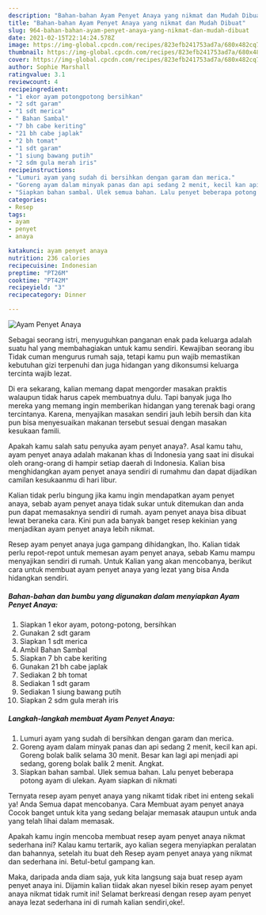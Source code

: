 ```yaml
---
description: "Bahan-bahan Ayam Penyet Anaya yang nikmat dan Mudah Dibuat"
title: "Bahan-bahan Ayam Penyet Anaya yang nikmat dan Mudah Dibuat"
slug: 964-bahan-bahan-ayam-penyet-anaya-yang-nikmat-dan-mudah-dibuat
date: 2021-02-15T22:14:24.578Z
image: https://img-global.cpcdn.com/recipes/823efb241753ad7a/680x482cq70/ayam-penyet-anaya-foto-resep-utama.jpg
thumbnail: https://img-global.cpcdn.com/recipes/823efb241753ad7a/680x482cq70/ayam-penyet-anaya-foto-resep-utama.jpg
cover: https://img-global.cpcdn.com/recipes/823efb241753ad7a/680x482cq70/ayam-penyet-anaya-foto-resep-utama.jpg
author: Sophie Marshall
ratingvalue: 3.1
reviewcount: 4
recipeingredient:
- "1 ekor ayam potongpotong bersihkan"
- "2 sdt garam"
- "1 sdt merica"
- " Bahan Sambal"
- "7 bh cabe keriting"
- "21 bh cabe japlak"
- "2 bh tomat"
- "1 sdt garam"
- "1 siung bawang putih"
- "2 sdm gula merah iris"
recipeinstructions:
- "Lumuri ayam yang sudah di bersihkan dengan garam dan merica."
- "Goreng ayam dalam minyak panas dan api sedang 2 menit, kecil kan api. Goreng bolak balik selama 30 menit. Besar kan lagi api menjadi api sedang, goreng bolak balik 2 menit. Angkat."
- "Siapkan bahan sambal. Ulek semua bahan. Lalu penyet beberapa potong ayam di ulekan. Ayam siapkan di nikmati"
categories:
- Resep
tags:
- ayam
- penyet
- anaya

katakunci: ayam penyet anaya 
nutrition: 236 calories
recipecuisine: Indonesian
preptime: "PT26M"
cooktime: "PT42M"
recipeyield: "3"
recipecategory: Dinner

---
```



![Ayam Penyet Anaya](https://img-global.cpcdn.com/recipes/823efb241753ad7a/680x482cq70/ayam-penyet-anaya-foto-resep-utama.jpg)

Sebagai seorang istri, menyuguhkan panganan enak pada keluarga adalah suatu hal yang membahagiakan untuk kamu sendiri. Kewajiban seorang ibu Tidak cuman mengurus rumah saja, tetapi kamu pun wajib memastikan kebutuhan gizi terpenuhi dan juga hidangan yang dikonsumsi keluarga tercinta wajib lezat.

Di era  sekarang, kalian memang dapat mengorder masakan praktis walaupun tidak harus capek membuatnya dulu. Tapi banyak juga lho mereka yang memang ingin memberikan hidangan yang terenak bagi orang tercintanya. Karena, menyajikan masakan sendiri jauh lebih bersih dan kita pun bisa menyesuaikan makanan tersebut sesuai dengan masakan kesukaan famili. 



Apakah kamu salah satu penyuka ayam penyet anaya?. Asal kamu tahu, ayam penyet anaya adalah makanan khas di Indonesia yang saat ini disukai oleh orang-orang di hampir setiap daerah di Indonesia. Kalian bisa menghidangkan ayam penyet anaya sendiri di rumahmu dan dapat dijadikan camilan kesukaanmu di hari libur.

Kalian tidak perlu bingung jika kamu ingin mendapatkan ayam penyet anaya, sebab ayam penyet anaya tidak sukar untuk ditemukan dan anda pun dapat memasaknya sendiri di rumah. ayam penyet anaya bisa dibuat lewat beraneka cara. Kini pun ada banyak banget resep kekinian yang menjadikan ayam penyet anaya lebih nikmat.

Resep ayam penyet anaya juga gampang dihidangkan, lho. Kalian tidak perlu repot-repot untuk memesan ayam penyet anaya, sebab Kamu mampu menyajikan sendiri di rumah. Untuk Kalian yang akan mencobanya, berikut cara untuk membuat ayam penyet anaya yang lezat yang bisa Anda hidangkan sendiri.

<!--inarticleads1-->

##### Bahan-bahan dan bumbu yang digunakan dalam menyiapkan Ayam Penyet Anaya:

1. Siapkan 1 ekor ayam, potong-potong, bersihkan
1. Gunakan 2 sdt garam
1. Siapkan 1 sdt merica
1. Ambil  Bahan Sambal
1. Siapkan 7 bh cabe keriting
1. Gunakan 21 bh cabe japlak
1. Sediakan 2 bh tomat
1. Sediakan 1 sdt garam
1. Sediakan 1 siung bawang putih
1. Siapkan 2 sdm gula merah iris




<!--inarticleads2-->

##### Langkah-langkah membuat Ayam Penyet Anaya:

1. Lumuri ayam yang sudah di bersihkan dengan garam dan merica.
1. Goreng ayam dalam minyak panas dan api sedang 2 menit, kecil kan api. Goreng bolak balik selama 30 menit. Besar kan lagi api menjadi api sedang, goreng bolak balik 2 menit. Angkat.
1. Siapkan bahan sambal. Ulek semua bahan. Lalu penyet beberapa potong ayam di ulekan. Ayam siapkan di nikmati




Ternyata resep ayam penyet anaya yang nikamt tidak ribet ini enteng sekali ya! Anda Semua dapat mencobanya. Cara Membuat ayam penyet anaya Cocok banget untuk kita yang sedang belajar memasak ataupun untuk anda yang telah lihai dalam memasak.

Apakah kamu ingin mencoba membuat resep ayam penyet anaya nikmat sederhana ini? Kalau kamu tertarik, ayo kalian segera menyiapkan peralatan dan bahannya, setelah itu buat deh Resep ayam penyet anaya yang nikmat dan sederhana ini. Betul-betul gampang kan. 

Maka, daripada anda diam saja, yuk kita langsung saja buat resep ayam penyet anaya ini. Dijamin kalian tiidak akan nyesel bikin resep ayam penyet anaya nikmat tidak rumit ini! Selamat berkreasi dengan resep ayam penyet anaya lezat sederhana ini di rumah kalian sendiri,oke!.

